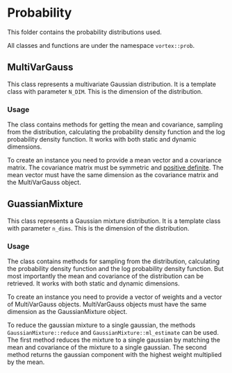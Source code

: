 # Probability
This folder contains the probability distributions used. 

All classes and functions are under the namespace `vortex::prob`.

## MultiVarGauss
This class represents a multivariate Gaussian distribution. It is a template class with parameter `N_DIM`. This is the dimension of the distribution. 

### Usage
The class contains methods for getting the mean and covariance, sampling from the distribution, calculating the probability density function and the log probability density function. It works with both static and dynamic dimensions.

To create an instance you need to provide a mean vector and a covariance matrix. The covariance matrix must be symmetric and [positive definite](https://en.wikipedia.org/wiki/Definite_matrix). The mean vector must have the same dimension as the covariance matrix and the MultiVarGauss object.

## GuassianMixture
This class represents a Gaussian mixture distribution. It is a template class with parameter `n_dims`. This is the dimension of the distribution.

### Usage
The class contains methods for sampling from the distribution, calculating the probability density function and the log probability density function. But most importantly the mean and covariance of the distribution can be retrieved. It works with both static and dynamic dimensions.

To create an instance you need to provide a vector of weights and a vector of MultiVarGauss objects. MultiVarGauss objects must have the same dimension as the GaussianMixture object.

To reduce the gaussian mixture to a single gaussian, the methods `GaussianMixture::reduce` and `GaussianMixture::ml_estimate` can be used. The first method reduces the mixture to a single gaussian by matching the mean and covariance of the mixture to a single gaussian. The second method returns the gaussian component with the highest weight multiplied by the mean.
